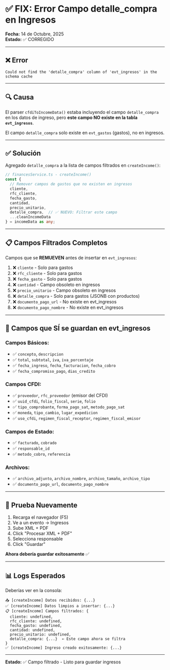 # ✅ FIX: Error Campo detalle_compra en Ingresos

**Fecha:** 14 de Octubre, 2025  
**Estado:** ✅ CORREGIDO

---

## ❌ Error

```
Could not find the 'detalle_compra' column of 'evt_ingresos' in the schema cache
```

---

## 🔍 Causa

El parser `cfdiToIncomeData()` estaba incluyendo el campo `detalle_compra` en los datos de ingreso, pero **este campo NO existe en la tabla `evt_ingresos`**.

El campo `detalle_compra` solo existe en `evt_gastos` (gastos), no en ingresos.

---

## ✅ Solución

Agregado `detalle_compra` a la lista de campos filtrados en `createIncome()`:

```typescript
// financesService.ts - createIncome()
const {
  // Remover campos de gastos que no existen en ingresos
  cliente,
  rfc_cliente,
  fecha_gasto,
  cantidad,
  precio_unitario,
  detalle_compra,  // ✅ NUEVO: Filtrar este campo
  ...cleanIncomeData
} = incomeData as any;
```

---

## 📋 Campos Filtrados Completos

Campos que se **REMUEVEN** antes de insertar en `evt_ingresos`:

1. ❌ `cliente` - Solo para gastos
2. ❌ `rfc_cliente` - Solo para gastos
3. ❌ `fecha_gasto` - Solo para gastos
4. ❌ `cantidad` - Campo obsoleto en ingresos
5. ❌ `precio_unitario` - Campo obsoleto en ingresos
6. ❌ `detalle_compra` - Solo para gastos (JSONB con productos)
7. ❌ `documento_pago_url` - No existe en evt_ingresos
8. ❌ `documento_pago_nombre` - No existe en evt_ingresos

---

## 🎯 Campos que SÍ se guardan en evt_ingresos

### Campos Básicos:
- ✅ `concepto`, `descripcion`
- ✅ `total`, `subtotal`, `iva`, `iva_porcentaje`
- ✅ `fecha_ingreso`, `fecha_facturacion`, `fecha_cobro`
- ✅ `fecha_compromiso_pago`, `dias_credito`

### Campos CFDI:
- ✅ `proveedor`, `rfc_proveedor` (emisor del CFDI)
- ✅ `uuid_cfdi`, `folio_fiscal`, `serie`, `folio`
- ✅ `tipo_comprobante`, `forma_pago_sat`, `metodo_pago_sat`
- ✅ `moneda`, `tipo_cambio`, `lugar_expedicion`
- ✅ `uso_cfdi`, `regimen_fiscal_receptor`, `regimen_fiscal_emisor`

### Campos de Estado:
- ✅ `facturado`, `cobrado`
- ✅ `responsable_id`
- ✅ `metodo_cobro`, `referencia`

### Archivos:
- ✅ `archivo_adjunto`, `archivo_nombre`, `archivo_tamaño`, `archivo_tipo`
- ✅ `documento_pago_url`, `documento_pago_nombre`

---

## 🧪 Prueba Nuevamente

1. Recarga el navegador (F5)
2. Ve a un evento → Ingresos
3. Sube XML + PDF
4. Click "Procesar XML + PDF"
5. Selecciona responsable
6. Click "Guardar"

**Ahora debería guardar exitosamente** ✅

---

## 📊 Logs Esperados

Deberías ver en la consola:

```
📥 [createIncome] Datos recibidos: {...}
✅ [createIncome] Datos limpios a insertar: {...}
📋 [createIncome] Campos filtrados: {
  cliente: undefined, 
  rfc_cliente: undefined, 
  fecha_gasto: undefined, 
  cantidad: undefined, 
  precio_unitario: undefined,
  detalle_compra: {...}  ← Este campo ahora se filtra
}
✅ [createIncome] Ingreso creado exitosamente: {...}
```

---

**Estado:** ✅ Campo filtrado - Listo para guardar ingresos
